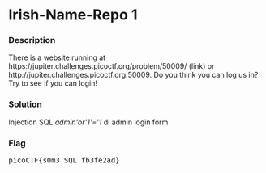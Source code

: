 <h1>Irish-Name-Repo 1</h1>
<h3>Description</h3>
<p>There is a website running at https://jupiter.challenges.picoctf.org/problem/50009/ (link) or http://jupiter.challenges.picoctf.org:50009. Do you think you can log us in? Try to see if you can login!</p>
<h3>Solution</h3>
<p>Injection SQL <i>admin'or'1'='1</i> di admin login form</p>
<h3>Flag</h3>
<pre>
picoCTF{s0m3_SQL_fb3fe2ad}
</pre>
